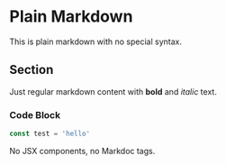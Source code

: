 # Plain Markdown

This is plain markdown with no special syntax.

## Section

Just regular markdown content with **bold** and _italic_ text.

### Code Block

```javascript
const test = 'hello'
```

No JSX components, no Markdoc tags.
